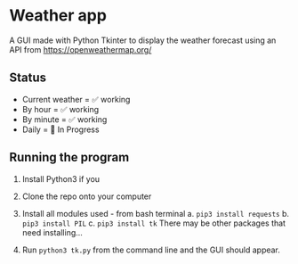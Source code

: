 # Weather app
A GUI made with Python Tkinter to display the weather forecast using an API from https://openweathermap.org/

## Status

* Current weather = ✅  working
* By hour = ✅  working
* By minute = ✅  working
* Daily = 🚧 In Progress

## Running the program

1. Install Python3 if you
2. Clone the repo onto your computer
3. Install all modules used - from bash terminal
 a. `pip3 install requests`
 b. `pip3 install PIL`
 c. `pip3 install tk`
 There may be other packages that need installing...
 
4. Run `python3 tk.py` from the command line and the GUI should appear.
